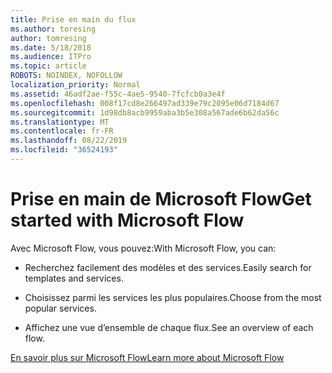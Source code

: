 ```yaml
---
title: Prise en main du flux
ms.author: toresing
author: tomresing
ms.date: 5/18/2018
ms.audience: ITPro
ms.topic: article
ROBOTS: NOINDEX, NOFOLLOW
localization_priority: Normal
ms.assetid: 46adf2ae-f55c-4ae5-9540-7fcfcb0a3e4f
ms.openlocfilehash: 008f17cd8e266497ad339e79c2095e06d7184d67
ms.sourcegitcommit: 1d98db8acb9959aba3b5e308a567ade6b62da56c
ms.translationtype: MT
ms.contentlocale: fr-FR
ms.lasthandoff: 08/22/2019
ms.locfileid: "36524193"
---
```

# <a name="get-started-with-microsoft-flow"></a><span data-ttu-id="ff865-102">Prise en main de Microsoft Flow</span><span class="sxs-lookup"><span data-stu-id="ff865-102">Get started with Microsoft Flow</span></span>

<span data-ttu-id="ff865-103">Avec Microsoft Flow, vous pouvez:</span><span class="sxs-lookup"><span data-stu-id="ff865-103">With Microsoft Flow, you can:</span></span>
  
- <span data-ttu-id="ff865-104">Recherchez facilement des modèles et des services.</span><span class="sxs-lookup"><span data-stu-id="ff865-104">Easily search for templates and services.</span></span>
    
- <span data-ttu-id="ff865-105">Choisissez parmi les services les plus populaires.</span><span class="sxs-lookup"><span data-stu-id="ff865-105">Choose from the most popular services.</span></span>
    
- <span data-ttu-id="ff865-106">Affichez une vue d’ensemble de chaque flux.</span><span class="sxs-lookup"><span data-stu-id="ff865-106">See an overview of each flow.</span></span>
    
[<span data-ttu-id="ff865-107">En savoir plus sur Microsoft Flow</span><span class="sxs-lookup"><span data-stu-id="ff865-107">Learn more about Microsoft Flow</span></span>](https://go.microsoft.com/fwlink/?linkid=874446)
  

